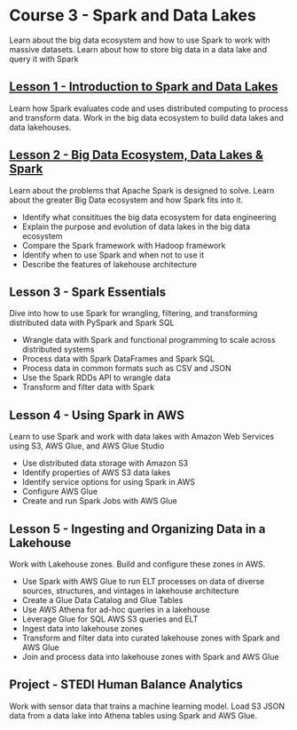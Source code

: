 # Course 3 - Spark and Data Lakes
Learn about the big data ecosystem and how to use Spark to work with massive datasets. 
Learn about how to store big data in a data lake and query it with Spark

## [Lesson 1 - Introduction to Spark and Data Lakes](https://github.com/phphoebe/Udacity-Data-Engineering-with-AWS/tree/main/Course%203-Spark%20and%20Data%20Lakes/L2-Big%20Data%20Ecosystem)
Learn how Spark evaluates code and uses distributed computing to process and transform data. Work in the big data ecosystem to build data lakes and data lakehouses. 

## [Lesson 2 - Big Data Ecosystem, Data Lakes & Spark](https://github.com/phphoebe/Udacity-Data-Engineering-with-AWS/tree/main/Course%203-Spark%20and%20Data%20Lakes/L2-Big%20Data%20Ecosystem)
Learn about the problems that Apache Spark is designed to solve. Learn about the greater Big Data ecosystem and how Spark fits into it. 
* Identify what consititues the big data ecosystem for data engineering 
* Explain the purpose and evolution of data lakes in the big data ecosystem 
* Compare the Spark framework with Hadoop framework 
* Identify when to use Spark and when not to use it
* Describe the features of lakehouse architecture 

## Lesson 3 - Spark Essentials 
Dive into how to use Spark for wrangling, filtering, and transforming distributed data with PySpark and Spark SQL 
* Wrangle data with Spark and functional programming to scale across distributed systems
* Process data with Spark DataFrames and Spark SQL
* Process data in common formats such as CSV and JSON
* Use the Spark RDDs API to wrangle data 
* Transform and filter data with Spark

## Lesson 4 - Using Spark in AWS
Learn to use Spark and work with data lakes with Amazon Web Services using S3, AWS Glue, and AWS Glue Studio 
* Use distributed data storage with Amazon S3
* Identify properties of AWS S3 data lakes
* Identify service options for using Spark in AWS 
* Configure AWS Glue
* Create and run Spark Jobs with AWS Glue
## Lesson 5 - Ingesting and Organizing Data in a Lakehouse 
Work with Lakehouse zones. Build and configure these zones in AWS. 
* Use Spark with AWS Glue to run ELT processes on data of diverse sources, structures, and vintages in lakehouse architecture
* Create a Glue Data Catalog and Glue Tables
* Use AWS Athena for ad-hoc queries in a lakehouse 
* Leverage Glue for SQL AWS S3 queries and ELT
* Ingest data into lakehouse zones
* Transform and filter data into curated lakehouse zones with Spark and AWS Glue
* Join and process data into lakehouse zones with Spark and AWS Glue


## Project - STEDI Human Balance Analytics 
Work with sensor data that trains a machine learning model. Load S3 JSON data from a data lake into Athena tables using Spark and AWS Glue. 
